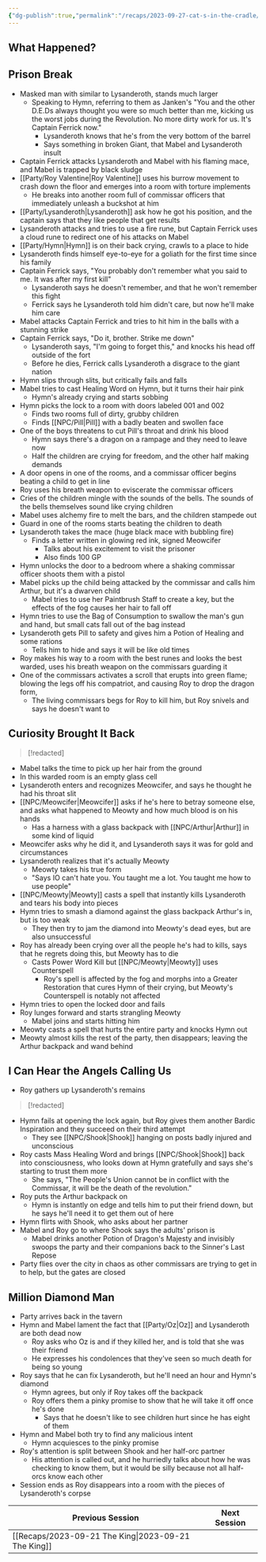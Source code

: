```yaml
---
{"dg-publish":true,"permalink":"/recaps/2023-09-27-cat-s-in-the-cradle/","created":"","updated":""}
---
```



## What Happened? 

## Prison Break
- Masked man with similar to Lysanderoth, stands much larger 
	- Speaking to Hymn, referring to them as Janken's "You and the other D.E.Ds always thought you were so much better than me, kicking us the worst jobs during the Revolution. No more dirty work for us. It's Captain Ferrick now."
		- Lysanderoth knows that he's from the very bottom of the barrel 
		- Says something in broken Giant, that Mabel and Lysanderoth insult 
- Captain Ferrick attacks Lysanderoth and Mabel with his flaming mace, and Mabel is trapped by black sludge
- [[Party/Roy Valentine\|Roy Valentine]] uses his burrow movement to crash down the floor and emerges into a room with torture implements 
	- He breaks into another room full of commissar officers that immediately unleash a buckshot at him 
- [[Party/Lysanderoth\|Lysanderoth]] ask how he got his position, and the captain says that they like people that get results 
- Lysanderoth attacks and tries to use a fire rune, but Captain Ferrick uses a cloud rune to redirect one of his attacks on Mabel
- [[Party/Hymn\|Hymn]] is on their back crying, crawls to a place to hide
- Lysanderoth finds himself eye-to-eye for a goliath for the first time since his family 
- Captain Ferrick says, "You probably don't remember what you said to me. It was after my first kill"
	- Lysanderoth says he doesn't remember, and that he won't remember this fight 
	- Ferrick says he Lysanderoth told him didn't care, but now he'll make him care 
- Mabel attacks Captain Ferrick and tries to hit him in the balls with a stunning strike 
- Captain Ferrick says, "Do it, brother. Strike me down"
	- Lysanderoth says, "I'm going to forget this," and knocks his head off outside of the fort 
	- Before he dies, Ferrick calls Lysanderoth a disgrace to the giant nation
- Hymn slips through slits, but critically fails and falls 
- Mabel tries to cast Healing Word on Hymn, but it turns their hair pink
	- Hymn's already crying and starts sobbing 
- Hymn picks the lock to a room with doors labeled 001 and 002 
	- Finds two rooms full of dirty, grubby children
	- Finds [[NPC/Pill\|Pill]] with a badly beaten and swollen face
- One of the boys threatens to cut Pill's throat and drink his blood 
	- Hymn says there's a dragon on a rampage and they need to leave now 
	- Half the children are crying for freedom, and the other half making demands 
- A door opens in one of the rooms, and a commissar officer begins beating a child to get in line
- Roy uses his breath weapon to eviscerate the commissar officers 
- Cries of the children mingle with the sounds of the bells. The sounds of the bells themselves sound like crying children 
- Mabel uses alchemy fire to melt the bars, and the children stampede out 
- Guard in one of the rooms starts beating the children to death
- Lysanderoth takes the mace (huge black mace with bubbling fire)
	- Finds a letter written in glowing red ink, signed Meowcifer 
		- Talks about his excitement to visit the prisoner 
		- Also finds 100 GP
- Hymn unlocks the door to a bedroom where a shaking commissar officer shoots them with a pistol
- Mabel picks up the child being attacked by the commissar and calls him Arthur, but it's a dwarven child 
	- Mabel tries to use her Paintbrush Staff to create a key, but the effects of the fog causes her hair to fall off
- Hymn tries to use the Bag of Consumption to swallow the man's gun and hand, but small cats fall out of the bag instead 
- Lysanderoth gets Pill to safety and gives him a Potion of Healing and some rations
	- Tells him to hide and says it will be like old times
- Roy makes his way to a room with the best runes and looks the best warded, uses his breath weapon on the commissars guarding it
- One of the commissars activates a scroll that erupts into green flame; blowing the legs off his compatriot, and causing Roy to drop the dragon form,  
	- The living commissars begs for Roy to kill him, but Roy snivels and says he doesn't want to

## Curiosity Brought It Back

>[!redacted]

- Mabel talks the time to pick up her hair from the ground
- In this warded room is an empty glass cell
- Lysanderoth enters and recognizes Meowcifer, and says he thought he had his throat slit 
- [[NPC/Meowcifer\|Meowcifer]] asks if he's here to betray someone else, and asks what happened to Meowty and how much blood is on his hands 
	- Has a harness with a glass backpack with [[NPC/Arthur\|Arthur]] in some kind of liquid 
- Meowcifer asks why he did it, and Lysanderoth says it was for gold and circumstances 
- Lysanderoth realizes that it's actually Meowty
	- Meowty takes his true form 
	- "Says IO can't hate you. You taught me a lot. You taught me how to use people"
- [[NPC/Meowty\|Meowty]] casts a spell that instantly kills Lysanderoth and tears his body into pieces 
- Hymn tries to smash a diamond against the glass backpack Arthur's in, but is too weak 
	- They then try to jam the diamond into Meowty's dead eyes, but are also unsuccessful
- Roy has already been crying over all the people he's had to kills, says that he regrets doing this, but Meowty has to die 
	- Casts Power Word Kill but [[NPC/Meowty\|Meowty]] uses Counterspell
		- Roy's spell is affected by the fog and morphs into a Greater Restoration that cures Hymn of their crying, but Meowty's Counterspell is notably not affected 
- Hymn tries to open the locked door and fails 
- Roy lunges forward and starts strangling Meowty 
	- Mabel joins and starts hitting him
- Meowty casts a spell that hurts the entire party and knocks Hymn out
- Meowty almost kills the rest of the party, then disappears; leaving the Arthur backpack and wand behind 

## I Can Hear the Angels Calling Us
- Roy gathers up Lysanderoth's remains
>[!redacted]

- Hymn fails at opening the lock again, but Roy gives them another Bardic Inspiration and they succeed on their third attempt 
	- They see [[NPC/Shook\|Shook]] hanging on posts badly injured and unconscious
- Roy casts Mass Healing Word and brings [[NPC/Shook\|Shook]] back into consciousness, who looks down at Hymn gratefully and says she's starting to trust them more 
	- She says, "The People's Union cannot be in conflict with the Commissar, it will be the death of the revolution."
- Roy puts the Arthur backpack on
	- Hymn is instantly on edge and tells him to put their friend down, but he says he'll need it to get them out of here 
- Hymn flirts with Shook, who asks about her partner 
- Mabel and Roy go to where Shook says the adults' prison is
	- Mabel drinks another Potion of Dragon's Majesty and invisibly swoops the party and their companions back to the Sinner's Last Repose
- Party flies over the city in chaos as other commissars are trying to get in to help, but the gates are closed

## Million Diamond Man 
- Party arrives back in the tavern
- Hymn and Mabel lament the fact that [[Party/Oz\|Oz]] and Lysanderoth are both dead now
	- Roy asks who Oz is and if they killed her, and is told that she was their friend 
	- He expresses his condolences that they've seen so much death for being so young 
- Roy says that he can fix Lysanderoth, but he'll need an hour and Hymn's diamond 
	- Hymn agrees, but only if Roy takes off the backpack 
	- Roy offers them a pinky promise to show that he will take it off once he's done 
		- Says that he doesn't like to see children hurt since he has eight of them
- Hymn and Mabel both try to find any malicious intent 
	- Hymn acquiesces to the pinky promise 
- Roy's attention is split between Shook and her half-orc partner 
	- His attention is called out, and he hurriedly talks about how he was checking to know them, but it would be silly because not all half-orcs know each other 
- Session ends as Roy disappears into a room with the pieces of Lysanderoth's corpse

|  **Previous Session**   |   **Next Session**   |
| --- | --- |
| [[Recaps/2023-09-21 The King\|2023-09-21 The King]]  |  |